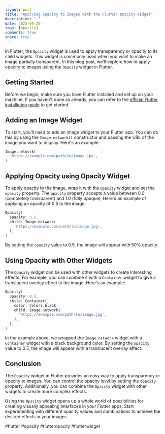 ```yaml
---
layout: post
title: "Applying opacity to images with the Flutter Opacity widget"
description: " "
date: 2023-09-25
tags: [opacity]
comments: true
share: true
---
```


In Flutter, the `Opacity` widget is used to apply transparency or opacity to its child widgets. This widget is commonly used when you want to make an image partially transparent. In this blog post, we'll explore how to apply opacity to images using the `Opacity` widget in Flutter.

## Getting Started

Before we begin, make sure you have Flutter installed and set up on your machine. If you haven't done so already, you can refer to the [official Flutter installation guide](https://flutter.dev/docs/get-started/install) to get started.

## Adding an Image Widget

To start, you'll need to add an image widget to your Flutter app. You can do this by using the `Image.network()` constructor and passing the URL of the image you want to display. Here's an example:

```dart
Image.network(
  'https://example.com/path/to/image.jpg',
)
```

## Applying Opacity using Opacity Widget

To apply opacity to the image, wrap it with the `Opacity` widget and set the `opacity` property. The `opacity` property accepts a value between 0.0 (completely transparent) and 1.0 (fully opaque). Here's an example of applying an opacity of 0.5 to the image:

```dart
Opacity(
  opacity: 0.5,
  child: Image.network(
    'https://example.com/path/to/image.jpg',
  ),
)
```
By setting the `opacity` value to 0.5, the image will appear with 50% opacity.

## Using Opacity with Other Widgets

The `Opacity` widget can be used with other widgets to create interesting effects. For example, you can combine it with a `Container` widget to give a translucent overlay effect to the image. Here's an example:

```dart
Opacity(
  opacity: 0.5,
  child: Container(
    color: Colors.black,
    child: Image.network(
      'https://example.com/path/to/image.jpg',
    ),
  ),
)
```

In the example above, we wrapped the `Image.network` widget with a `Container` widget with a black background color. By setting the `opacity` value to 0.5, the image will appear with a translucent overlay effect.

## Conclusion

The `Opacity` widget in Flutter provides an easy way to apply transparency or opacity to images. You can control the opacity level by setting the `opacity` property. Additionally, you can combine the `Opacity` widget with other widgets to create more complex effects.

Using the `Opacity` widget opens up a whole world of possibilities for creating visually appealing interfaces in your Flutter apps. Start experimenting with different opacity values and combinations to achieve the desired effects in your images.

#flutter #opacity #flutteropacity #flutterwidget